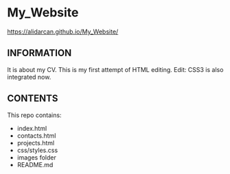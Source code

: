 # My_Website
https://alidarcan.github.io/My_Website/
## INFORMATION

It is about my CV.
This is my first attempt of HTML editing.
Edit: CSS3 is also integrated now.

## CONTENTS

This repo contains:

-   index.html
-   contacts.html
-   projects.html
-   css/styles.css
-   images folder
-   README.md
